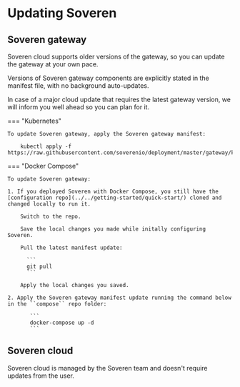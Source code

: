 # Updating Soveren

## Soveren gateway

Soveren cloud supports older versions of the gateway, so you can update the gateway at your own pace.

Versions of Soveren gateway components are explicitly stated in the manifest file, with no background auto-updates.

In case of a major cloud update that requires the latest gateway version, we will inform you well ahead so you can plan for it.

=== "Kubernetes"

    To update Soveren gateway, apply the Soveren gateway manifest:   

        kubectl apply -f https://raw.githubusercontent.com/soverenio/deployment/master/gateway/kubernetes/install.yaml  

=== "Docker Compose"

    To update Soveren gateway:

    1. If you deployed Soveren with Docker Compose, you still have the [configuration repo](../../getting-started/quick-start/) cloned and changed locally to run it.
        
        Switch to the repo. 

        Save the local changes you made while initally configuring Soveren. 

        Pull the latest manifest update:
          
          ```
          git pull
          ```
          
        Apply the local changes you saved.  
        
    2. Apply the Soveren gateway manifest update running the command below in the ``compose`` repo folder:
           
           ```
           docker-compose up -d
           ```

## Soveren cloud

Soveren cloud is managed by the Soveren team and doesn't require updates from the user.




